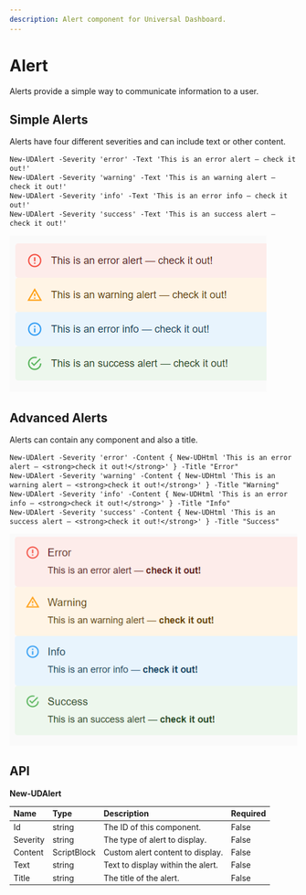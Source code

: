```yaml
---
description: Alert component for Universal Dashboard.
---
```


# Alert

Alerts provide a simple way to communicate information to a user.

## Simple Alerts

Alerts have four different severities and can include text or other content.

```text
New-UDAlert -Severity 'error' -Text 'This is an error alert — check it out!' 
New-UDAlert -Severity 'warning' -Text 'This is an warning alert — check it out!'
New-UDAlert -Severity 'info' -Text 'This is an error info — check it out!' 
New-UDAlert -Severity 'success' -Text 'This is an success alert — check it out!'
```

![Alert Types](../../../.gitbook/assets/image%20%28210%29.png)

## Advanced Alerts

Alerts can contain any component and also a title.

```text
New-UDAlert -Severity 'error' -Content { New-UDHtml 'This is an error alert — <strong>check it out!</strong>' } -Title "Error"
New-UDAlert -Severity 'warning' -Content { New-UDHtml 'This is an warning alert — <strong>check it out!</strong>' } -Title "Warning"
New-UDAlert -Severity 'info' -Content { New-UDHtml 'This is an error info — <strong>check it out!</strong>' } -Title "Info"
New-UDAlert -Severity 'success' -Content { New-UDHtml 'This is an success alert — <strong>check it out!</strong>' } -Title "Success"
```

![Advanced Alerts](../../../.gitbook/assets/image%20%28211%29.png)

## API

**New-UDAlert**

| **Name** | Type | Description | Required |
| :--- | :--- | :--- | :--- |
| Id | string | The ID of this component. | False |
| Severity | string | The type of alert to display. | False |
| Content | ScriptBlock | Custom alert content to display. | False |
| Text | string | Text to display within the alert. | False |
| Title | string | The title of the alert. | False |

